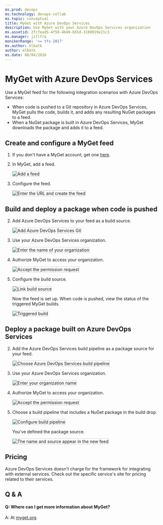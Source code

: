 ```yaml
---
ms.prod: devops
ms.technology: devops-collab
ms.topic: conceptual
title: MyGet with Azure DevOps Services
description: Use MyGet with your Azure DevOps Services organization
ms.assetid: 2fcfead5-4f59-4b49-b55d-3199919e21c3
ms.manager: jillfra
monikerRange: '>= tfs-2017'
ms.author: elbatk
author: elbatk
ms.date: 08/04/2016
---
```


# MyGet with Azure DevOps Services

Use a MyGet feed for the following integration scenarios with Azure DevOps Services:

- When code is pushed to a Git repository in Azure DevOps Services, MyGet pulls the code, builds it, and adds any resulting NuGet packages to a feed. 
- When a NuGet package is built in Azure DevOps Services, MyGet downloads the package and adds it to a feed.

## Create and configure a MyGet feed

1. If you don't have a MyGet account, get one [here](http://myget.org/).

2. In MyGet, add a feed.

   <img alt="Add a feed" src="./_img/myget/new-feed.png" style="border: 1px solid #CCCCCC" />

3. Configure the feed.

   <img alt="Enter the URL and create the feed" src="./_img/myget/create-feed.png" style="border: 1px solid #CCCCCC" />

## Build and deploy a package when code is pushed

2. Add Azure DevOps Services to your feed as a build source.

   <img alt="Add Azure DevOps Services Git" src="./_img/myget/add-build-source.png" style="border: 1px solid #CCCCCC" />

3. Use your Azure DevOps Services organization.

   <img alt="Enter the name of your organization" src="./_img/myget/vso-account.png" style="border: 1px solid #CCCCCC" />

4. Authorize MyGet to access your organization.

   <img alt="Accept the permission request" src="./_img/myget/authorize.png" style="border: 1px solid #CCCCCC" />

5. Configure the build source.

   <img alt="Link build source" src="./_img/myget/link-build-source.png" style="border: 1px solid #CCCCCC" />

    Now the feed is set up. When code is pushed, view the status of the triggered MyGet builds.

    <img alt="Triggered build" src="./_img/myget/triggered-build.png" style="border: 1px solid #CCCCCC" />

## Deploy a package built on Azure DevOps Services
 
2. Add the Azure DevOps Services build pipeline as a package source for your feed.

   <img alt="Choose Azure DevOps Services build pipeline" src="./_img/myget/add-package-source.png" style="border: 1px solid #CCCCCC" />

3. Use your Azure DevOps Services organization.

   <img alt="Enter your organization name" src="./_img/myget/vso-account.png" style="border: 1px solid #CCCCCC" />

4. Authorize MyGet to access your organization.

   <img alt="Accept the permission request" src="./_img/myget/authorize.png" style="border: 1px solid #CCCCCC" />

5. Choose a build pipeline that includes a NuGet package in the build drop.

   <img alt="Configure build pipeline" src="./_img/myget/configure-build-definition.png" style="border: 1px solid #CCCCCC" />

    You've defined the package source.

    <img alt="The name and source appear in the new feed" src="./_img/myget/completed-feed.png" style="border: 1px solid #CCCCCC" />

## Pricing
Azure DevOps Services doesn't charge for the framework for integrating with external services. Check out the specific service's site
for pricing related to their services. 

## Q & A

<!-- BEGINSECTION class="m-qanda" -->

#### Q: Where can I get more information about MyGet?

A: At [myget.org](http://www.myget.org/).

<!-- ENDSECTION -->
